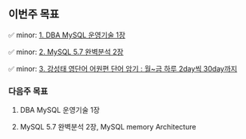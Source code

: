 ## 이번주 목표
✅ minor: [1. DBA MySQL 운영기술 1장 ](https://www.notion.so/1-MySQL-f7d906a7924d43c2ae9b9aa80dfeef88)

✅ minor: [2. MySQL 5.7 완벽분석 2장](https://www.notion.so/2-Replication-302186103be04e17b2b47117ccc94cbb)

✅ minor: [3. 강성태 영단어 어원편 단어 암기 : 월~금 하루 2day씩 30day까지](https://www.notion.so/week04-1956c95e60fb43eaaa7d0c9846740e64)

### 다음주 목표

1. DBA MySQL 운영기술 1장

2. MySQL 5.7 완벽분석 2장, MySQL memory Architecture

